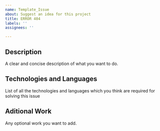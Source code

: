 ```yaml
---
name: Template_Issue
about: Suggest an idea for this project
title: ERROR 404
labels: ''
assignees: ''

---
```


## Description
A clear and concise description of what you want to do.

## Technologies and Languages
List of all the technologies and languages which you think are required for solving this issue

## Aditional Work 
Any optional work you want to add.
